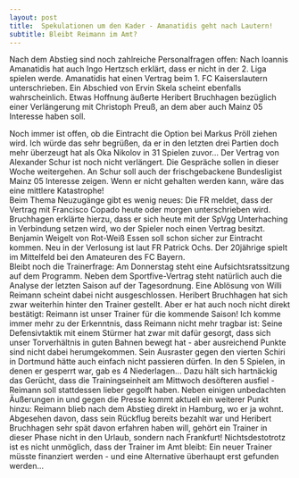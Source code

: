 ```yaml
---
layout: post
title:  Spekulationen um den Kader - Amanatidis geht nach Lautern!
subtitle: Bleibt Reimann im Amt?
---
```


Nach dem Abstieg sind noch zahlreiche Personalfragen offen: Nach Ioannis Amanatidis hat auch Ingo Hertzsch erklärt, dass er nicht in der 2. Liga spielen werde. Amanatidis hat einen Vertrag beim 1. FC Kaiserslautern unterschrieben. Ein Abschied von Ervin Skela scheint ebenfalls wahrscheinlich. Etwas Hoffnung äußerte Heribert Bruchhagen bezüglich einer Verlängerung mit Christoph Preuß, an dem aber auch Mainz 05 Interesse haben soll.

Noch immer ist offen, ob die Eintracht die Option bei Markus Pröll ziehen wird. Ich würde das sehr begrüßen, da er in den letzten drei Partien doch mehr überzeugt hat als Oka Nikolov in 31 Spielen zuvor... Der Vertrag von Alexander Schur ist noch nicht verlängert. Die Gespräche sollen in dieser Woche weitergehen. An Schur soll auch der frischgebackene Bundesligist Mainz 05 Interesse zeigen. Wenn er nicht gehalten werden kann, wäre das eine mittlere Katastrophe!  
Beim Thema Neuzugänge gibt es wenig neues: Die FR meldet, dass der Vertrag mit Francisco Copado heute oder morgen unterschrieben wird. Bruchhagen erklärte hierzu, dass er sich heute mit der SpVgg Unterhaching in Verbindung setzen wird, wo der Spieler noch einen Vertrag besitzt. Benjamin Weigelt von Rot-Weiß Essen soll schon sicher zur Eintracht kommen. Neu in der Verlosung ist laut FR Patrick Ochs. Der 20jährige spielt im Mittelfeld bei den Amateuren des FC Bayern.  
Bleibt noch die Trainerfrage: Am Donnerstag steht eine Aufsichtsratssitzung auf dem Programm. Neben dem Sportfive-Vertrag steht natürlich auch die Analyse der letzten Saison auf der Tagesordnung. Eine Ablösung von Willi Reimann scheint dabei nicht ausgeschlossen. Heribert Bruchhagen hat sich zwar weiterhin hinter den Trainer gestellt. Aber er hat auch noch nicht direkt bestätigt: Reimann ist unser Trainer für die kommende Saison! Ich komme immer mehr zu der Erkenntnis, dass Reimann nicht mehr tragbar ist: Seine Defensivtaktik mit einem Stürmer hat zwar mit dafür gesorgt, dass sich unser Torverhältnis in guten Bahnen bewegt hat - aber ausreichend Punkte sind nicht dabei herumgekommen. Sein Ausraster gegen den vierten Schiri in Dortmund hätte auch einfach nicht passieren dürfen. In den 5 Spielen, in denen er gesperrt war, gab es 4 Niederlagen... Dazu hält sich hartnäckig das Gerücht, dass die Trainingseinheit am Mittwoch desöfteren ausfiel - Reimann soll stattdessen lieber gegolft haben. Neben einigen unbedachten Äußerungen in und gegen die Presse kommt aktuell ein weiterer Punkt hinzu: Reimann blieb nach dem Abstieg direkt in Hamburg, wo er ja wohnt. Abgesehen davon, dass sein Rückflug bereits bezahlt war und Heribert Bruchhagen sehr spät davon erfahren haben will, gehört ein Trainer in dieser Phase nicht in den Urlaub, sondern nach Frankfurt! Nichtsdestotrotz ist es nicht unmöglich, dass der Trainer im Amt bleibt: Ein neuer Trainer müsste finanziert werden - und eine Alternative überhaupt erst gefunden werden...
